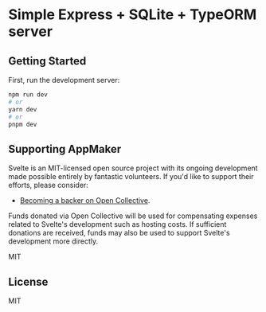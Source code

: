 # Simple Express + SQLite + TypeORM server

## Getting Started

First, run the development server:

```sh
npm run dev
# or
yarn dev
# or
pnpm dev
```

## Supporting AppMaker

Svelte is an MIT-licensed open source project with its ongoing development made possible entirely by fantastic volunteers. If you'd like to support their efforts, please consider:

- [Becoming a backer on Open Collective](https://opencollective.com/svelte).

Funds donated via Open Collective will be used for compensating expenses related to Svelte's development such as hosting costs. If sufficient donations are received, funds may also be used to support Svelte's development more directly.

MIT

## License

MIT

